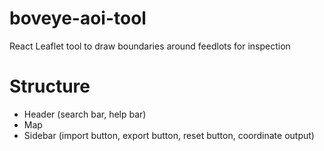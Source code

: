 # boveye-aoi-tool
React Leaflet tool to draw boundaries around feedlots for inspection

# Structure
- Header (search bar, help bar)
- Map
- Sidebar (import button, export button, reset button, coordinate output)
